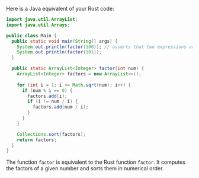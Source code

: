 Here is a Java equivalent of your Rust code:

```java
import java.util.ArrayList;
import java.util.Arrays;

public class Main {
  public static void main(String[] args) {
    System.out.println(factor(100)); // asserts that two expressions are equal to each other
    System.out.println(factor(101));
  }

  public static ArrayList<Integer> factor(int num) {
    ArrayList<Integer> factors = new ArrayList<>();
  
    for (int i = 1; i <= Math.sqrt(num); i++) {
      if (num % i == 0) {
        factors.add(i);
        if (i != num / i) {
          factors.add(num / i);
        }
      }
    }

    Collections.sort(factors);
    return factors;
  }
}
```

The function `factor` is equivalent to the Rust function `factor`. It computes the factors of a given number and sorts them in numerical order.
